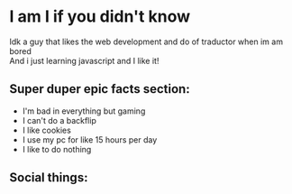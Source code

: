 # I am I if you didn't know
Idk a guy that likes the web development and do of traductor when im am bored</br>
And i just learning javascript and I like it!

## Super duper epic facts section: 
- I'm bad in everything but gaming
- I can't do a backflip
- I like cookies
- I use my pc for like 15 hours per day
- I like to do nothing

## Social things:

<!-- To do: Social things -->
